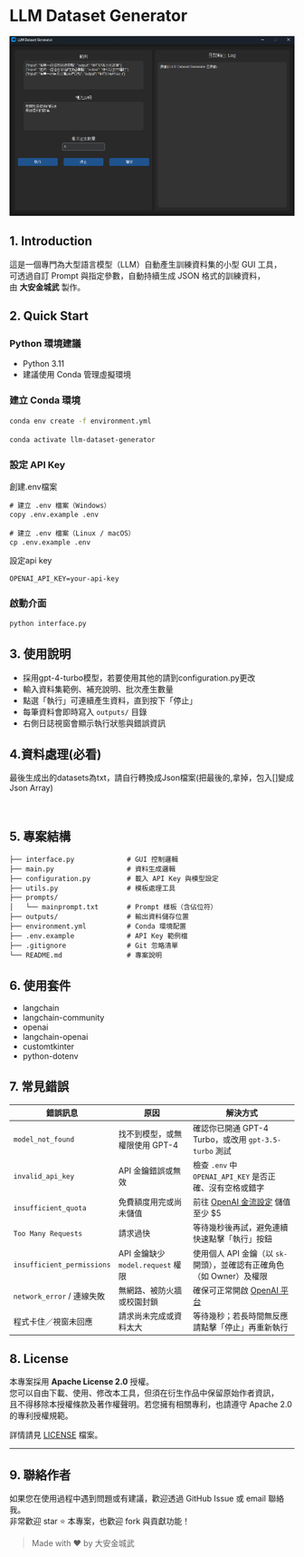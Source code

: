 # LLM Dataset Generator

![preview](image.png)

## 1. Introduction

這是一個專門為大型語言模型（LLM）自動產生訓練資料集的小型 GUI 工具，  
可透過自訂 Prompt 與指定參數，自動持續生成 JSON 格式的訓練資料，  
由 **大安金城武** 製作。

## 2. Quick Start

### Python 環境建議

- Python 3.11
- 建議使用 Conda 管理虛擬環境

### 建立 Conda 環境

```bash
conda env create -f environment.yml

conda activate llm-dataset-generator
```

### 設定 API Key

創建.env檔案
```
# 建立 .env 檔案（Windows）
copy .env.example .env

# 建立 .env 檔案（Linux / macOS）
cp .env.example .env

```
設定api key
```
OPENAI_API_KEY=your-api-key
```


### 啟動介面

```bash
python interface.py
```

## 3. 使用說明

- 採用gpt-4-turbo模型，若要使用其他的請到configuration.py更改
- 輸入資料集範例、補充說明、批次產生數量
- 點選「執行」可連續產生資料，直到按下「停止」
- 每筆資料會即時寫入 `outputs/` 目錄
- 右側日誌視窗會顯示執行狀態與錯誤資訊

## 4.資料處理(必看)

最後生成出的datasets為txt，請自行轉換成Json檔案(把最後的,拿掉，包入[]變成Json Array)


<br>

## 5. 專案結構

```
├── interface.py             # GUI 控制邏輯
├── main.py                  # 資料生成邏輯
├── configuration.py         # 載入 API Key 與模型設定
├── utils.py                 # 模板處理工具
├── prompts/
│   └── mainprompt.txt       # Prompt 樣板（含佔位符）
├── outputs/                 # 輸出資料儲存位置
├── environment.yml          # Conda 環境配置
├── .env.example             # API Key 範例檔
├── .gitignore               # Git 忽略清單
└── README.md                # 專案說明
```

## 6. 使用套件

- langchain
- langchain-community
- openai
- langchain-openai
- customtkinter
- python-dotenv

## 7. 常見錯誤

| 錯誤訊息                       | 原因                          | 解決方式                                                                   |
| -------------------------- | --------------------------- | ---------------------------------------------------------------------- |
| `model_not_found`          | 找不到模型，或無權限使用 GPT-4          | 確認你已開通 GPT-4 Turbo，或改用 `gpt-3.5-turbo` 測試                              |
| `invalid_api_key`          | API 金鑰錯誤或無效                 | 檢查 `.env` 中 `OPENAI_API_KEY` 是否正確、沒有空格或錯字                              |
| `insufficient_quota`       | 免費額度用完或尚未儲值                 | 前往 [OpenAI 金流設定](https://platform.openai.com/account/billing) 儲值至少 \$5 |
| `Too Many Requests`        | 請求過快                        | 等待幾秒後再試，避免連續快速點擊「執行」按鈕                                                 |
| `insufficient_permissions` | API 金鑰缺少 `model.request` 權限 | 使用個人 API 金鑰（以 `sk-` 開頭），並確認有正確角色（如 Owner）及權限                           |
| `network_error` / 連線失敗     | 無網路、被防火牆或校園封鎖               | 確保可正常開啟 [OpenAI 平台](https://platform.openai.com)                       |
| 程式卡住／視窗未回應                 | 請求尚未完成或資料太大                 | 等待幾秒；若長時間無反應請點擊「停止」再重新執行                                               |

## 8. License

本專案採用 **Apache License 2.0** 授權。  
您可以自由下載、使用、修改本工具，但須在衍生作品中保留原始作者資訊，  
且不得移除本授權條款及著作權聲明。若您擁有相關專利，也請遵守 Apache 2.0 的專利授權規範。

詳情請見 [LICENSE](LICENSE) 檔案。

---

## 9. 聯絡作者

如果您在使用過程中遇到問題或有建議，歡迎透過 GitHub Issue 或 email 聯絡我。  
非常歡迎 star ⭐️ 本專案，也歡迎 fork 與貢獻功能！

> Made with ❤️ by 大安金城武
